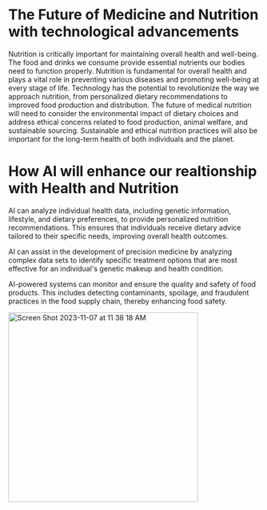 # The Future of Medicine and Nutrition with technological advancements
Nutrition is critically important for maintaining overall health and well-being. The food and drinks we consume provide essential nutrients our bodies need to function properly. Nutrition is fundamental for overall health and plays a vital role in preventing various diseases and promoting well-being at every stage of life.
Technology has the potential to revolutionize the way we approach nutrition, from personalized dietary recommendations to improved food production and distribution. 
The future of medical nutrition will need to consider the environmental impact of dietary choices and address ethical concerns related to food production, animal welfare, and sustainable sourcing. 
Sustainable and ethical nutrition practices will also be important for the long-term health of both individuals and the planet.


# How AI will enhance our realtionship with Health and Nutrition
AI can analyze individual health data, including genetic information, lifestyle, and dietary preferences, to provide personalized nutrition recommendations. This ensures that individuals receive dietary advice tailored to their specific needs, improving overall health outcomes.

AI can assist in the development of precision medicine by analyzing complex data sets to identify specific treatment options that are most effective for an individual's genetic makeup and health condition.

AI-powered systems can monitor and ensure the quality and safety of food products. This includes detecting contaminants, spoilage, and fraudulent practices in the food supply chain, thereby enhancing food safety.


<img width="379" alt="Screen Shot 2023-11-07 at 11 38 18 AM" src="https://github.com/AngelinaNSS/AngelinaNSS/assets/148863357/2d67c724-81be-4bd8-9ac6-a0da31deb144">
